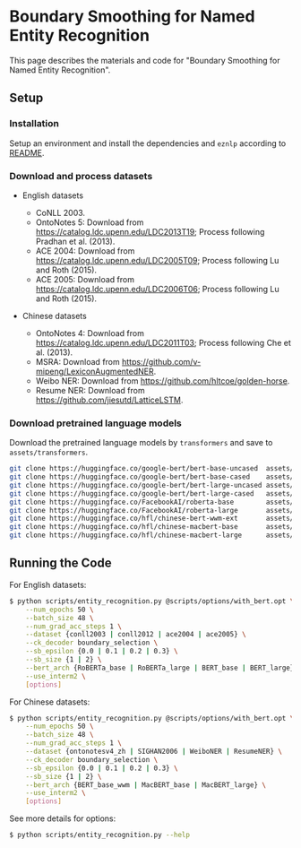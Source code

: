 # Boundary Smoothing for Named Entity Recognition
This page describes the materials and code for "Boundary Smoothing for Named Entity Recognition". 


## Setup
### Installation
Setup an environment and install the dependencies and `eznlp` according to [README](../README.md).


### Download and process datasets
* English datasets
    * CoNLL 2003.
    * OntoNotes 5: Download from https://catalog.ldc.upenn.edu/LDC2013T19; Process following Pradhan et al. (2013).
    * ACE 2004: Download from https://catalog.ldc.upenn.edu/LDC2005T09; Process following Lu and Roth (2015).
    * ACE 2005: Download from https://catalog.ldc.upenn.edu/LDC2006T06; Process following Lu and Roth (2015).

* Chinese datasets
    * OntoNotes 4: Download from https://catalog.ldc.upenn.edu/LDC2011T03; Process following Che et al. (2013).
    * MSRA: Download from https://github.com/v-mipeng/LexiconAugmentedNER.
    * Weibo NER: Download from https://github.com/hltcoe/golden-horse.
    * Resume NER: Download from https://github.com/jiesutd/LatticeLSTM.


### Download pretrained language models
Download the pretrained language models by `transformers` and save to `assets/transformers`.

```bash
git clone https://huggingface.co/google-bert/bert-base-uncased  assets/transformers/bert-base-uncased
git clone https://huggingface.co/google-bert/bert-base-cased    assets/transformers/bert-base-cased
git clone https://huggingface.co/google-bert/bert-large-uncased assets/transformers/bert-large-uncased
git clone https://huggingface.co/google-bert/bert-large-cased   assets/transformers/bert-large-cased
git clone https://huggingface.co/FacebookAI/roberta-base        assets/transformers/roberta-base
git clone https://huggingface.co/FacebookAI/roberta-large       assets/transformers/roberta-large
git clone https://huggingface.co/hfl/chinese-bert-wwm-ext       assets/transformers/hfl/chinese-bert-wwm-ext
git clone https://huggingface.co/hfl/chinese-macbert-base       assets/transformers/hfl/chinese-macbert-base
git clone https://huggingface.co/hfl/chinese-macbert-large      assets/transformers/hfl/chinese-macbert-large
```


## Running the Code
For English datasets:

```bash
$ python scripts/entity_recognition.py @scripts/options/with_bert.opt \
    --num_epochs 50 \
    --batch_size 48 \
    --num_grad_acc_steps 1 \
    --dataset {conll2003 | conll2012 | ace2004 | ace2005} \
    --ck_decoder boundary_selection \
    --sb_epsilon {0.0 | 0.1 | 0.2 | 0.3} \
    --sb_size {1 | 2} \
    --bert_arch {RoBERTa_base | RoBERTa_large | BERT_base | BERT_large} \
    --use_interm2 \
    [options]
```

For Chinese datasets:

```bash
$ python scripts/entity_recognition.py @scripts/options/with_bert.opt \
    --num_epochs 50 \
    --batch_size 48 \
    --num_grad_acc_steps 1 \
    --dataset {ontonotesv4_zh | SIGHAN2006 | WeiboNER | ResumeNER} \
    --ck_decoder boundary_selection \
    --sb_epsilon {0.0 | 0.1 | 0.2 | 0.3} \
    --sb_size {1 | 2} \
    --bert_arch {BERT_base_wwm | MacBERT_base | MacBERT_large} \
    --use_interm2 \
    [options]
```


See more details for options: 

```bash
$ python scripts/entity_recognition.py --help
```

